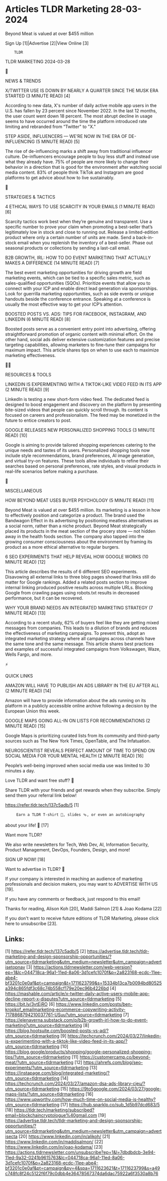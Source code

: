 # Articles TLDR Marketing 28-03-2024

Beyond Meat is valued at over $455 million  

Sign Up [1]|Advertise [2]|View Online [3] 

		TLDR 

TLDR MARKETING 2024-03-28

📱 

NEWS & TRENDS

 X/TWITTER USE IS DOWN BY NEARLY A QUARTER SINCE THE MUSK ERA STARTED
(3 MINUTE READ) [4] 

 According to new data, X's number of daily active mobile app users in
the U.S. has fallen by 23 percent since November 2022. In the last 12
months, the user count went down 18 percent. The most abrupt decline
in usage seems to have occurred around the time the platform
introduced rate limiting and rebranded from “Twitter" to "X." 

 STEP ASIDE, INFLUENCERS — WE’RE NOW IN THE ERA OF DE-INFLUENCING
(5 MINUTE READ) [5] 

 The rise of de-influencing marks a shift away from traditional
influencer culture. De-influencers encourage people to buy less stuff
and instead use what they already have. 75% of people are more likely
to change their behavior in a direction that is good for the
environment after watching social media content. 83% of people think
TikTok and Instagram are good platforms to get advice about how to
live sustainably. 

🚀 

STRATEGIES & TACTICS

 4 ETHICAL WAYS TO USE SCARCITY IN YOUR EMAILS (1 MINUTE READ) [6] 

 Scarcity tactics work best when they’re genuine and transparent.
Use a specific number to prove your claim when promoting a best-seller
that’s legitimately low in stock and close to running out. Release a
limited-edition product where only a certain number of units are made.
Send a back-in-stock email when you replenish the inventory of a
best-seller. Phase out seasonal products or collections by sending a
last-call email. 

 B2B GROWTH, IRL: HOW TO DO EVENT MARKETING THAT ACTUALLY MAKES A
DIFFERENCE (14 MINUTE READ) [7] 

 The best event marketing opportunities for driving growth are field
marketing events, which can be tied to a specific sales metric, such
as sales-qualified opportunities (SQOs). Prioritize events that allow
you to connect with your ICP and enable direct lead generation via
sponsorships. Look for guerrilla marketing opportunities, such as side
events or unique handouts beside the conference entrance. Speaking at
a conference is usually the most effective way to get your ICP’s
attention. 

 BOOSTED POSTS VS. ADS: TIPS FOR FACEBOOK, INSTAGRAM, AND LINKEDIN (6
MINUTE READ) [8] 

 Boosted posts serve as a convenient entry point into advertising,
offering straightforward promotion of organic content with minimal
effort. On the other hand, social ads deliver extensive customization
features and precise targeting capabilities, allowing marketers to
fine-tune their campaigns for maximum impact. This article shares tips
on when to use each to maximize marketing effectiveness. 

🧑‍💻 

RESOURCES & TOOLS

 LINKEDIN IS EXPERIMENTING WITH A TIKTOK-LIKE VIDEO FEED IN ITS APP (2
MINUTE READ) [9] 

 LinkedIn is testing a new short-form video feed. The dedicated feed
is designed to boost engagement and discovery on the platform by
presenting bite-sized videos that people can quickly scroll through.
Its content is focused on careers and professionalism. The feed may be
monetized in the future to entice creators to post. 

 GOOGLE RELEASES NEW PERSONALIZED SHOPPING TOOLS (3 MINUTE READ) [10] 

 Google is aiming to provide tailored shopping experiences catering to
the unique needs and tastes of its users. Personalized shopping tools
now include style recommendations, brand preferences, AI image
generation, and virtual try-on features. These tools allow individuals
to refine their searches based on personal preferences, rate styles,
and visual products in real-life scenarios before making a purchase. 

🎁 

MISCELLANEOUS

 HOW BEYOND MEAT USES BUYER PSYCHOLOGY (5 MINUTE READ) [11] 

 Beyond Meat is valued at over $455 million. Its marketing is a lesson
in how to effectively position and categorize a product. The brand
used the Bandwagon Effect in its advertising by positioning meatless
alternatives as a social norm, rather than a niche product. Beyond
Meat strategically placed its products in the meat section of the
grocery store — not hidden away in the health foods section. The
company also tapped into the growing consumer consciousness about the
environment by framing its product as a more ethical alternative to
regular burgers. 

 6 SEO EXPERIMENTS THAT HELP REVEAL HOW GOOGLE WORKS (10 MINUTE READ)
[12] 

 This article describes the results of 6 different SEO experiments.
Disavowing all external links to three blog pages showed that links
still do matter for Google rankings. Added a related posts section to
improve internal linking produced positive results across multiple
URLs. Blocking Google from crawling pages using robots.txt results in
decreased performance, but it can be recovered. 

 WHY YOUR BRAND NEEDS AN INTEGRATED MARKETING STRATEGY (7 MINUTE READ)
[13] 

 According to a recent study, 62% of buyers feel like they are getting
mixed messages from companies. This leads to a dilution of brands and
reduces the effectiveness of marketing campaigns. To prevent this,
adopt an integrated marketing strategy where all campaigns across
channels have the same tone and the same message. This article shares
best practices and examples of successful integrated campaigns from
Volkswagen, Waze, Wells Fargo, and more. 

⚡ 

QUICK LINKS

 AMAZON WILL HAVE TO PUBLISH AN ADS LIBRARY IN THE EU AFTER ALL (2
MINUTE READ) [14] 

 Amazon will have to provide information about the ads running on its
platform in a publicly accessible online archive following a decision
by the European Union this week. 

 GOOGLE MAPS GOING ALL-IN ON LISTS FOR RECOMMENDATIONS (2 MINUTE READ)
[15] 

 Google Maps is prioritizing curated lists from its community and
third-party sources such as The New York Times, OpenTable, and The
Infatuation. 

 NEUROSCIENTIST REVEALS PERFECT AMOUNT OF TIME TO SPEND ON SOCIAL
MEDIA FOR YOUR MENTAL HEALTH (2 MINUTE READ) [16] 

 People’s well-being improved when social media use was limited to
30 minutes a day. 

Love TLDR and want free stuff? 🎁

 Share TLDR with your friends and get rewards when they subscribe.
Simply send them your referral link below! 

 https://refer.tldr.tech/137c5adb/5 [1] 

		 Earn a TLDR T-shirt 👕, slides 🩴, or even an autobiography
about your life! 🤯 [17] 

Want more TLDR?

 We also write newsletters for Tech, Web Dev, AI, Information
Security, Product Management, DevOps, Founders, Design, and more! 

SIGN UP NOW! [18] 

Want to advertise in TLDR? 📰

 If your company is interested in reaching an audience of marketing
professionals and decision makers, you may want to ADVERTISE WITH US
[19]. 

 If you have any comments or feedback, just respond to this email! 

Thanks for reading, 
Alison Koh [20], Maddi Salmon [21] & Joao Kodama [22] 

If you don't want to receive future editions of TLDR Marketing,
please click here to unsubscribe [23]. 

 

Links:
------
[1] https://refer.tldr.tech/137c5adb/5
[2] https://advertise.tldr.tech/tldr-marketing-and-design-sponsorship-opportunities/?utm_source=tldrmarketing&utm_medium=newsletter&utm_campaign=advertisetopnav
[3] https://actions.tldrnewsletter.com/web-version?ep=1&lc=044718ca-96a1-11ed-8a06-3d1cefc1070f&p=2a823168-ecdc-11ee-abe4-bf3201c0e0af&pt=campaign&t=1711623799&s=15334b13ca7b0094bd80525a394c865fdf3c68c74b558cf179e20ec96b4226bd
[4] https://mashable.com/article/x-twitter-daily-active-users-mobile-app-decline-report-x-disputes?utm_source=tldrmarketing
[5] https://bit.ly/3vtEjRO
[6] https://www.linkedin.com/posts/ben-kropkof_emailmarketing-ecommerce-copywriting-activity-7178868794210037761-USuu?utm_source=tldrmarketing
[7] https://elenaverna.substack.com/p/b2b-growth-irl-how-to-do-event-marketing?utm_source=tldrmarketing
[8] https://blog.hootsuite.com/boosted-posts-vs-ad/?utm_source=tldrmarketing
[9] https://techcrunch.com/2024/03/27/linkedin-is-experimenting-with-a-tiktok-like-video-feed-in-its-app/?utm_source=tldrmarketing
[10] https://blog.google/products/shopping/google-personalized-shopping-tips/?utm_source=tldrmarketing
[11] https://customercamp.co/beyond-meat/?utm_source=tldrmarketing
[12] https://ahrefs.com/blog/seo-experiments/?utm_source=tldrmarketing
[13] https://instapage.com/blog/integrated-marketing/?utm_source=tldrmarketing
[14] https://techcrunch.com/2024/03/27/amazon-dsa-ads-library-cjeu/?utm_source=tldrmarketing
[15] https://9to5google.com/2024/03/27/google-maps-lists/?utm_source=tldrmarketing
[16] https://www.upworthy.com/how-much-time-on-social-media-is-healthy?utm_source=tldrmarketing
[17] https://hub.sparklp.co/sub_1d5b97dcd683/5
[18] https://tldr.tech/marketing/subscribed?email=blockchaincryptologue%40gmail.com
[19] https://advertise.tldr.tech/tldr-marketing-and-design-sponsorship-opportunities/?utm_source=tldrmarketing&utm_medium=newsletter&utm_campaign=advertisecta
[20] https://www.linkedin.com/in/alikoh/
[21] https://www.linkedin.com/in/maddisalmon/
[22] https://www.linkedin.com/in/joao-kodama/
[23] https://actions.tldrnewsletter.com/unsubscribe?ep=1&l=7dbdbdcb-3e94-11ed-9a32-0241b9615763&lc=044718ca-96a1-11ed-8a06-3d1cefc1070f&p=2a823168-ecdc-11ee-abe4-bf3201c0e0af&pt=campaign&pv=4&spa=1711623621&t=1711623799&s=a49c748fc8f24c5122f6f79c0dbb4e36478567374da6dac75922a6f3530a8b76